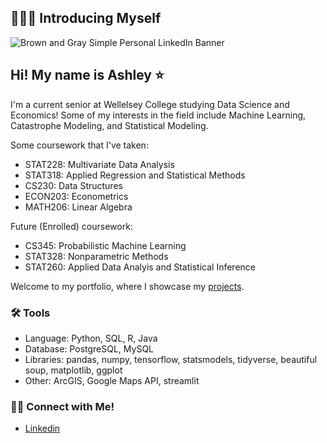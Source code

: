 ## 🙋🏻‍♀️ Introducing Myself

![Brown and Gray Simple Personal LinkedIn Banner](https://github.com/katiehuangx/katiehuangx/assets/81607668/bad4dc56-1211-41ed-99a7-1bccea77bd72)

## Hi! My name is Ashley ⭐️ 
I'm a current senior at Wellelsey College studying Data Science and Economics! Some of my interests in the field include Machine Learning, Catastrophe Modeling, and Statistical Modeling. 

Some coursework that I've taken:
- STAT228: Multivariate Data Analysis
- STAT318: Applied Regression and Statistical Methods
- CS230: Data Structures
- ECON203: Econometrics
- MATH206: Linear Algebra

Future (Enrolled) coursework:
- CS345: Probabilistic Machine Learning
- STAT328: Nonparametric Methods
- STAT260: Applied Data Analyis and Statistical Inference

Welcome to my portfolio, where I showcase my [projects](https://github.com/ay108/Portfolio/blob/main/README.md).

### 🛠️ Tools

- Language: Python, SQL, R, Java
- Database: PostgreSQL, MySQL
- Libraries: pandas, numpy, tensorflow, statsmodels, tidyverse, beautiful soup, matplotlib, ggplot
- Other: ArcGIS, Google Maps API, streamlit

### 👋🏻 Connect with Me!

- [Linkedin](https://www.linkedin.com/in/ashley-yang1124/)
